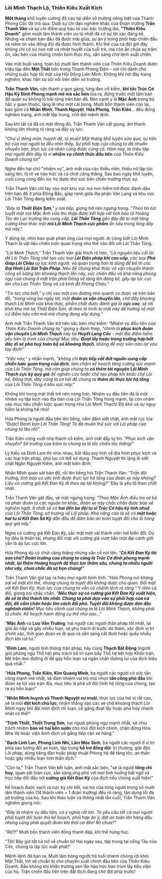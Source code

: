 ### Lôi Minh Thạch Lộ, Thiên Kiêu Xuất Kích

**Một tháng** khổ luyện cường độ cao tại diễn võ trường riêng biệt của Thanh Phong Cốc đã trôi qua. Dưới sự chỉ đạo nghiêm khắc của Đoàn trưởng **Trần Thanh Vân** và sự chỉ điểm quý báu từ các bậc trưởng lão, **"Thiên Kiêu Doanh"** gồm mười lăm thành viên ưu tú nhất đã có sự lột xác đáng kể. Những va chạm ban đầu đã được mài giũa, sự ăn ý trong phối hợp chiến đấu và niềm tin vào đồng đội đã được hình thành. Khí thế của cả đội giờ đây không chỉ có sự non nớt và nhiệt huyết của tuổi trẻ, mà còn ẩn chứa sự trầm ổn, sắc bén của những chiến binh thực thụ, sẵn sàng chờ lệnh xuất chiến.

Vào một buổi sáng, toàn bộ mười lăm thành viên của Thiên Kiêu Doanh được triệu tập đến **Mật Thất** bên trong Thanh Phong Điện – nơi chỉ dành cho những cuộc họp tối mật của Hội Đồng Liên Minh. Không khí nơi đây trang nghiêm, khác hẳn sự sôi nổi trên diễn võ trường.

**Trần Thanh Vân**, vận thanh y gọn gàng, lưng đeo cổ kiếm, **khí tức Trúc Cơ Hậu Kỳ Đỉnh Phong mạnh mẽ mà sắc bén** tỏa ra, đứng trước một tấm bản đồ quân sự khổng lồ trải rộng trên bàn đá. Bên cạnh y là **Mặc Ảnh** trong bộ hắc y quen thuộc, lặng lẽ như một cái bóng. Mười bốn thành viên còn lại, bao gồm cả **Nhân Minh**, **Thanh Nguyệt**, **Hứa Phong**, **Trần Kiên**... đều đứng nghiêm trang, ánh mắt tập trung, chờ đợi mệnh lệnh.

Sau khi tất cả đã có mặt đông đủ, Trần Thanh Vân cất giọng, âm thanh không lớn nhưng rõ ràng và đầy uy lực:

_"Chư vị đồng môn, huynh đệ, tỷ muội! Một tháng khổ luyện vừa qua, sự tiến bộ của mọi người ta đều nhìn thấy. Sự phối hợp của chúng ta đã nhuần nhuyễn hơn, thực lực cá nhân cũng được củng cố. Hôm nay, ta triệu tập mọi người đến đây là vì **nhiệm vụ chính thức đầu tiên** của Thiên Kiêu Doanh chúng ta!"_

Nghe đến hai chữ "nhiệm vụ", ánh mắt của các thiếu niên, thiếu nữ lập tức sáng lên, lộ rõ vẻ háo hức và cả chút căng thẳng. Sau bao ngày khổ luyện, cuối cùng cũng đến lúc họ được thử sức trên chiến trường thực sự.

Trần Thanh Vân chỉ tay vào một khu vực núi non hiểm trở được đánh dấu trên bản đồ ở phía Đông Bắc, giáp ranh giữa địa phận Văn Lang và khu vực Lôi Thần Tông đang kiểm soát.

_"Đây là **Thiết Điện Sơn**," y nói tiếp, giọng trở nên ngưng trọng. "Theo tin tức tuyệt mật mà Mặc Ảnh vừa thu thập được kết hợp với tình báo từ Hoàng Tộc do Lạc trưởng lão cung cấp, **Lôi Thần Tông** gần đây đã bí mật tăng cường khai thác một **mỏ Lôi Minh Thạch cực phẩm** ẩn sâu trong lòng dãy núi này."_

Y dừng lại, nhìn bao quát phản ứng của mọi người. Ai cũng biết Lôi Minh Thạch là vật liệu chiến lược quan trọng như thế nào đối với Lôi Thần Tông.

_"Lôi Minh Thạch,"_ Trần Thanh Vân giải thích rõ hơn, _"Là nguyên liệu cốt lõi để Lôi Thần Tông chế tạo các loại **Lôi Điện pháp khí cao cấp**, các loại **Phá Giáp Lôi Châu** uy lực kinh người, và quan trọng hơn là dùng để bố trí các **Đại Hình Lôi Sát Trận Pháp**. Nếu để chúng khai thác và vận chuyển thành công số lượng lớn khoáng thạch lần này, sức chiến đấu và khả năng phòng ngự của chúng ở mặt trận phía Đông sẽ tăng lên đáng kể, gây áp lực cực lớn cho Lạc Thiên Tông và cả kinh đô Phong Châu."_

_"Tin tức cho biết,"_ y chỉ vào một con đường nhỏ quanh co được vẽ trên bản đồ, _"trong vòng ba ngày tới, một **đoàn xe vận chuyển lớn**, chở đầy khoáng thạch Lôi Minh vừa khai thác, phẩm chất được đánh giá là **cực cao**, sẽ rời khỏi khu mỏ tại Thiết Điện Sơn, đi theo lộ trình bí mật này để hướng về một cứ điểm hậu cần mới mà chúng đang xây dựng."_

Ánh mắt Trần Thanh Vân trở nên sắc bén như kiếm: _"Nhiệm vụ đầu tiên của Thiên Kiêu Doanh chúng ta,"_ giọng y đanh thép, _"chính là **phục kích đoàn vận chuyển Lôi Minh Thạch** này tại **Huyết Lang Cốc** - một địa điểm hiểm yếu trên lộ trình của chúng! Mục tiêu: **Đoạt lấy hoặc trong trường hợp bất đắc dĩ sẽ phá huỷ toàn bộ số khoáng thạch**, không để một viên nào lọt vào tay địch!"_


_"Việc này,"_ y nhấn mạnh, _"không chỉ **trực tiếp cắt đứt nguồn cung cấp chiến lược quan trọng của địch**, làm chậm kế hoạch tăng cường sức mạnh của Lôi Thần Tông, mà còn giúp chúng ta **có thêm tài nguyên Lôi Minh Thạch cực kỳ quý giá** để nghiên cứu hoặc chế tạo pháp khí khắc chế Lôi hệ. Đồng thời, đây cũng là cơ hội để chúng ta **thăm dò thực lực hộ tống** của Lôi Thần Tông ở khu vực này."_

Không khí trong mật thất trở nên nóng hơn. Nhiệm vụ đầu tiên đã là một nhiệm vụ tập kích vào địa bàn của Lôi Thần Tông hùng mạnh, lại còn nhằm vào mục tiêu chiến lược quan trọng như Lôi Minh Thạch! Độ khó và sự nguy hiểm là không hề nhỏ!

Hứa Phong là người đầu tiên lên tiếng, nắm đấm siết chặt, ánh mắt rực lửa: _"Được! Đánh bọn Lôi Thần Tông! Ta đã muốn thử sức với Lôi pháp của chúng từ lâu rồi!"_

Trần Kiên cũng vuốt nhẹ thanh cổ kiếm, ánh mắt đầy tự tin: _"Phục kích vận chuyển? Sở trường của kiếm tu chúng ta là tốc chiến tốc thắng!"_

Lý Kiều và Đinh Lam thì nhìn nhau, bắt đầu suy tính về địa hình phục kích và các loại trận pháp, phù lục có thể sử dụng. Thanh Nguyệt thì lặng lẽ siết chặt Ngân Nguyệt Kiếm, ánh mắt kiên định.

Nhân Minh quan sát bản đồ, rồi lên tiếng hỏi Trần Thanh Vân: _"Trần đội trưởng, tình báo có ước tính được thực lực hộ tống của đoàn xe này không? Liệu có cường giả Kết Đan Kỳ đi theo áp tải không?"_ Đây là yếu tố then chốt nhất.

Trần Thanh Vân gật đầu, vẻ mặt ngưng trọng: _"Theo Mặc Ảnh điều tra sơ bộ và phán đoán từ các nguồn tin khác, đoàn xe này chắc chắn được bảo vệ nghiêm ngặt. Ít nhất sẽ có **hai đến ba đội tu sĩ Trúc Cơ hậu kỳ tinh nhuệ** của Lôi Thần Tông, sở trường về Lôi pháp. Khả năng cao là sẽ có **một hoặc hai tu sĩ Kết Đan Sơ Kỳ** dẫn đầu để đảm bảo an toàn tuyệt đối cho lô hàng quý giá này."_

Nghe có cường giả Kết Đan Kỳ, sắc mặt một vài thành viên hơi biến đổi. Dù họ đều là thiên tài, nhưng đối mặt với cường giả vượt hẳn một đại cảnh giới vẫn là áp lực cực lớn.

Hứa Phong dù có chút căng thẳng nhưng vẫn cố nói lớn: _"**Có Kết Đan Kỳ thì sao chứ? Đoàn trưởng của chúng ta cũng là Trúc Cơ đỉnh phong mạnh nhất, lại thêm Hoàng huynh đệ thực lực thâm sâu, chúng ta nhiều người như vậy, chưa chắc đã sợ bọn chúng!**"_

Trần Thanh Vân giơ tay ra hiệu mọi người bình tĩnh: _"Hứa Phong nói không sai về mặt khí thế, nhưng chúng ta tuyệt đối không được chủ quan. Đối mặt với Kết Đan Kỳ, thực lực của chúng ta vẫn có chênh lệch rõ ràng."_ Y nhìn cả đội, giọng nói chắc chắn. _"**Nếu thực sự có cường giả Kết Đan Kỳ xuất hiện, đó sẽ là thử thách lớn nhất. Chúng ta phải dựa vào sự phối hợp của cả đội, để cầm chân hoặc tìm cách đối phó. Tuyệt đối không được đơn độc nghênh chiến!** Mục tiêu chính của chúng ta là Lôi Minh Thạch, không phải tử chiến. Kế hoạch hành động cụ thể như sau..."_

"**Mặc Ảnh** và **Lưu Vân Trường**, hai người các ngươi thân pháp tốt nhất, lại giỏi ẩn nấp và gây nhiễu loạn, sẽ phụ trách đi trước do thám, xác định vị trí chính xác, thời gian đoàn xe đi qua và sẵn sàng cắt đuôi hoặc quấy nhiễu địch khi rút lui."

"**Đinh Lam**, ngươi tinh thông trận pháp, hãy cùng **Thạch Bất Động** (người giỏi phòng ngự Thổ hệ) phụ trách bố trí cạm bẫy Thổ hệ kết hợp Khốn trận, Mê trận dọc đường đi để gây hỗn loạn và ngăn chặn đường lui của địch hiệu quả nhất."

"**Hứa Phong, Trần Kiên, Kim Quang Minh**, ba người các ngươi có sức tấn công mạnh mẽ nhất, sẽ đảm nhiệm vai trò mũi nhọn **tấn công phủ đầu** khi đoàn xe lọt vào trận địa, mục tiêu là phá vỡ đội hình hộ tống của chúng, tạo ra sự hỗn loạn!"

"**Nhân Minh huynh và Thanh Nguyệt sư muội**, thực lực của hai vị rất cao, sẽ là mũi **đột kích chủ lực**, nhắm thẳng vào các xe chở khoáng thạch Lôi Minh ngay khi đội hình địch rối loạn, cố gắng đoạt lấy hoặc phá hủy nhanh nhất có thể!"

"**Trịnh Thiết, Thiết Trọng Sơn**, hai ngươi phòng ngự mạnh nhất, sẽ chịu trách nhiệm **bảo vệ hai bên sườn** cho mũi đột kích chính, chặn đứng Hỏa Nha Vệ hoặc viện binh địch cố gắng tiếp cận xe hàng."

"**Bạch Linh Lan, Phong Linh Nhi, Lâm Mộc Sinh**, ba người các ngươi ở vị trí phía sau tương đối an toàn, tập trung **hỗ trợ đồng đội**: trị thương, giải độc Lôi pháp, dùng tiếng đàn hoặc pháp thuật Phong hệ để tăng tốc, an thần hoặc gây nhiễu loạn tinh thần địch."

"Còn ta," Trần Thanh Vân kết luận, ánh mắt sắc bén, "sẽ là người **tổng chỉ huy**, quan sát toàn cục, sẵn sàng ứng phó với mọi tình huống bất ngờ và trực tiếp đối đầu với **cường giả Kết Đan Kỳ** của địch nếu chúng xuất hiện!"

Kế hoạch được vạch ra cực kỳ chi tiết, vai trò của từng người trong số mười lăm thành viên (14 thành viên + 1 đoàn trưởng) đều rõ ràng, tận dụng tối đa sở trường của họ. Sau khi thảo luận và thống nhất lần cuối, Trần Thanh Vân nghiêm giọng nói:

_"Đây là nhiệm vụ đầu tiên, có ý nghĩa rất lớn. Ta yêu cầu tất cả mọi người phải tuyệt đối tuân thủ kế hoạch, phối hợp ăn ý, đặt an toàn lên hàng đầu nhưng cũng phải quyết đoán khi thời cơ đến! Rõ chưa?"_

_"Rõ!!!"_ Mười bốn thành viên đồng thanh đáp, khí thế hừng hực.

"Tốt! Bây giờ tất cả trở về chuẩn bị! Hai ngày sau, tập trung tại cổng Tây của Cốc, chúng ta lập tức xuất phát!"

Mệnh lệnh đã ban ra. Mười lăm bóng người trẻ tuổi nhanh chóng rời khỏi Mật Thất, trở về chuẩn bị cho chuyến xuất chinh đầu tiên của Thiên Kiêu Doanh. Bầu không khí khẩn trương xen lẫn háo hức bao trùm lấy tiểu viện của họ. Trận chiến đầu tiên trên đất địch đang chờ đợi phía trước!
